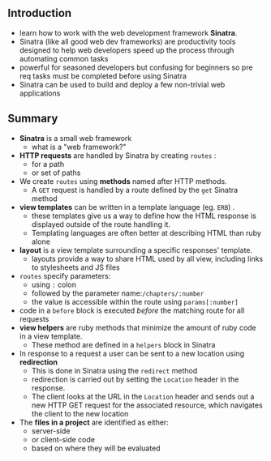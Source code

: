 ## Introduction

- learn how to work with the web development framework **Sinatra**. 
- Sinatra (like all good web dev frameworks) are productivity tools designed to help web developers speed up the process through automating common tasks
- powerful for seasoned developers but confusing for beginners so pre req tasks must be completed before using Sinatra
- Sinatra can be used to build and deploy a few non-trivial web applications 

## Summary

- **Sinatra** is a small web framework
  - what is a "web framework?"
- **HTTP requests** are handled by Sinatra by creating `routes` :
  - for a path 
  - or set of paths
- We create `routes` using **methods** named after HTTP methods.
  - A `GET` request is handled by a route defined by the `get` Sinatra method
- **view templates** can be written in a template language (eg. `ERB`) .
  - these templates give us a way to define how the HTML response is displayed outside of the route handling it. 
  - Templating languages are often better at describing HTML than ruby alone
- **layout** is a view template surrounding a specific responses' template.
  - layouts provide a way to share HTML used by all view, including links to stylesheets and JS files
- `routes` specify parameters: 
  - using `:` colon 
  - followed by the parameter name:`/chapters/:number`
  - the value is accessible within the route using `params[:number]`
- code in a `before` block is executed *before* the matching route for all requests
- **view helpers** are ruby methods that minimize the amount of ruby code in a view template. 
  - These method are defined in a `helpers` block in Sinatra
- In response to a request a user can be sent to a new location using **redirection**
  - This is done in Sinatra using the `redirect` method
  - redirection is carried out by setting the `Location` header in the response.
  - The client looks at the URL in the `Location` header and sends out a new HTTP GET request for the associated resource, which navigates the client to the new location
- The **files in a project** are identified as either:
  - server-side
  - or client-side code 
  - based on where they will be evaluated